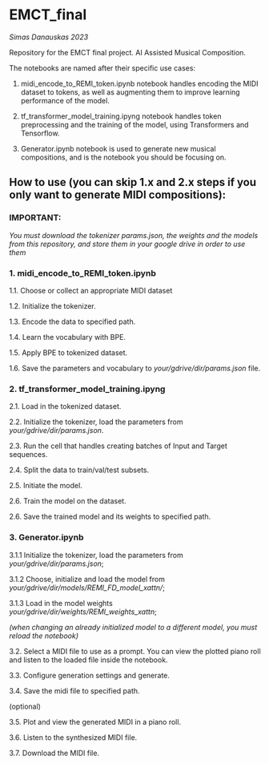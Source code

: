 
# EMCT_final
*Simas Danauskas 2023*

Repository for the EMCT final project. AI Assisted Musical Composition.

The notebooks are named after their specific use cases:

1. midi_encode_to_REMI_token.ipynb notebook handles encoding the MIDI dataset to tokens, as well as augmenting them to improve learning performance of the model.

2. tf_transformer_model_training.ipyng notebook handles token preprocessing and the training of the model, using Transformers and Tensorflow.

3. Generator.ipynb notebook is used to generate new musical compositions, and is the notebook you should be focusing on.



## How to use (you can skip 1.x and 2.x steps if you only want to generate MIDI compositions): 

### IMPORTANT:
*You must download the tokenizer params.json, the weights and the models from this repository, and store them in your google drive in order to use them*


### 1. midi_encode_to_REMI_token.ipynb ###

1.1. Choose or collect an appropriate MIDI dataset

1.2. Initialize the tokenizer.

1.3. Encode the data to specified path.

1.4. Learn the vocabulary with BPE.

1.5. Apply BPE to tokenized dataset.

1.6. Save the parameters and vocabulary to *your/gdrive/dir/params.json* file.


### 2. tf_transformer_model_training.ipyng ###

2.1. Load in the tokenized dataset.

2.2. Initialize the tokenizer, load the parameters from *your/gdrive/dir/params.json*.

2.3. Run the cell that handles creating batches of Input and Target sequences.

2.4. Split the data to train/val/test subsets.

2.5. Initiate the model.

2.6. Train the model on the dataset.

2.6. Save the trained model and its weights to specified path.


### 3. Generator.ipynb ###

3.1.1 Initialize the tokenizer, load the parameters from *your/gdrive/dir/params.json*; 

3.1.2 Choose, initialize and load the model from *your/gdrive/dir/models/REMI_FD_model_xattn/*;

3.1.3 Load in the model weights *your/gdrive/dir/weights/REMI_weights_xattn*;

*(when changing an already initialized model to a different model, you must reload the notebook)*

3.2. Select a MIDI file to use as a prompt. You can view the plotted piano roll and listen to the loaded file inside the notebook.

3.3. Configure generation settings and generate.

3.4. Save the midi file to specified path.


(optional)

3.5. Plot and view the generated MIDI in a piano roll.

3.6. Listen to the synthesized MIDI file.

3.7. Download the MIDI file.
